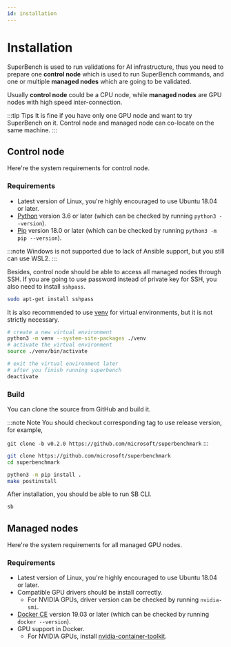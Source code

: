 ```yaml
---
id: installation
---
```


# Installation

SuperBench is used to run validations for AI infrastructure,
thus you need to prepare one __control node__ which is used to run SuperBench commands,
and one or multiple __managed nodes__ which are going to be validated.

Usually __control node__ could be a CPU node, while __managed nodes__ are GPU nodes with high speed inter-connection.

:::tip Tips
It is fine if you have only one GPU node and want to try SuperBench on it.
Control node and managed node can co-locate on the same machine.
:::

## Control node

Here're the system requirements for control node.

### Requirements

* Latest version of Linux, you're highly encouraged to use Ubuntu 18.04 or later.
* [Python](https://www.python.org/) version 3.6 or later (which can be checked by running `python3 --version`).
* [Pip](https://pip.pypa.io/en/stable/installing/) version 18.0 or later (which can be checked by running `python3 -m pip --version`).

:::note
Windows is not supported due to lack of Ansible support, but you still can use WSL2.
:::

Besides, control node should be able to access all managed nodes through SSH.
If you are going to use password instead of private key for SSH, you also need to install `sshpass`.

```bash
sudo apt-get install sshpass
```

It is also recommended to use [venv](https://docs.python.org/3/library/venv.html) for virtual environments,
but it is not strictly necessary.

```bash
# create a new virtual environment
python3 -m venv --system-site-packages ./venv
# activate the virtual environment
source ./venv/bin/activate

# exit the virtual environment later
# after you finish running superbench
deactivate
```

### Build

You can clone the source from GitHub and build it.

:::note Note
You should checkout corresponding tag to use release version, for example,

`git clone -b v0.2.0 https://github.com/microsoft/superbenchmark`
:::

```bash
git clone https://github.com/microsoft/superbenchmark
cd superbenchmark

python3 -m pip install .
make postinstall
```

After installation, you should be able to run SB CLI.

```bash
sb
```

## Managed nodes

Here're the system requirements for all managed GPU nodes.

### Requirements

* Latest version of Linux, you're highly encouraged to use Ubuntu 18.04 or later.
* Compatible GPU drivers should be install correctly.
  * For NVIDIA GPUs, driver version can be checked by running `nvidia-smi`.
* [Docker CE](https://docs.docker.com/engine/install/) version 19.03 or later (which can be checked by running `docker --version`).
* GPU support in Docker.
  * For NVIDIA GPUs, install
  [nvidia-container-toolkit](https://docs.nvidia.com/datacenter/cloud-native/container-toolkit/install-guide.html#setting-up-nvidia-container-toolkit).
